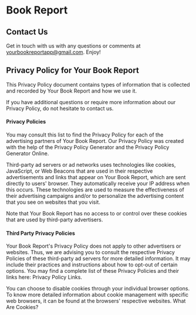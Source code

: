 # Book Report

## Contact Us

Get in touch with us with any questions or comments at yourbookreportapp@gmail.com. Enjoy! 

## Privacy Policy for Your Book Report

This Privacy Policy document contains types of information that is collected and recorded by Your Book Report and how we use it.

If you have additional questions or require more information about our Privacy Policy, do not hesitate to contact us.

#### Privacy Policies

You may consult this list to find the Privacy Policy for each of the advertising partners of Your Book Report. Our Privacy Policy was created with the help of the Privacy Policy Generator and the Privacy Policy Generator Online.

Third-party ad servers or ad networks uses technologies like cookies, JavaScript, or Web Beacons that are used in their respective advertisements and links that appear on Your Book Report, which are sent directly to users' browser. They automatically receive your IP address when this occurs. These technologies are used to measure the effectiveness of their advertising campaigns and/or to personalize the advertising content that you see on websites that you visit.

Note that Your Book Report has no access to or control over these cookies that are used by third-party advertisers.

#### Third Party Privacy Policies

Your Book Report's Privacy Policy does not apply to other advertisers or websites. Thus, we are advising you to consult the respective Privacy Policies of these third-party ad servers for more detailed information. It may include their practices and instructions about how to opt-out of certain options. You may find a complete list of these Privacy Policies and their links here: Privacy Policy Links.

You can choose to disable cookies through your individual browser options. To know more detailed information about cookie management with specific web browsers, it can be found at the browsers' respective websites. What Are Cookies?
